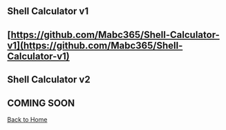 ## Shell Calculator v1

## [https://github.com/Mabc365/Shell-Calculator-v1](https://github.com/Mabc365/Shell-Calculator-v1)


## Shell Calculator v2

## COMING SOON



[Back to Home](https://mabc365.github.io)
